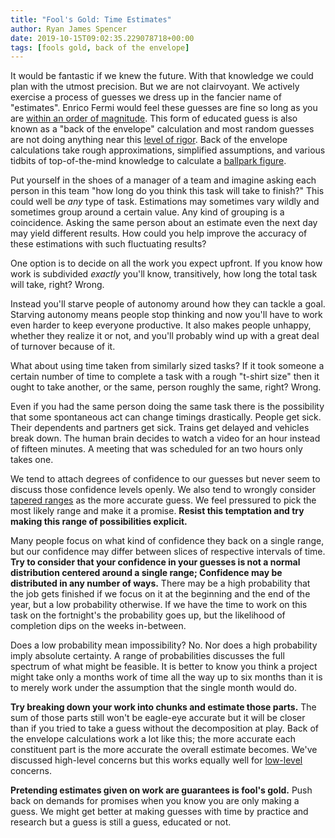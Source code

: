 ```yaml
---
title: "Fool's Gold: Time Estimates"
author: Ryan James Spencer
date: 2019-10-15T09:02:35.229078718+00:00
tags: [fools gold, back of the envelope]
---
```


It would be fantastic if we knew the future. With that knowledge we could plan
with the utmost precision. But we are not clairvoyant. We actively exercise a
process of guesses we dress up in the fancier name of "estimates". Enrico Fermi
would feel these guesses are fine so long as you are [within an order of
magnitude](https://en.wikipedia.org/wiki/Back-of-the-envelope_calculation). This
form of educated guess is also known as a "back of the envelope" calculation and
most random guesses are not doing anything near this [level of
rigor](https://www.wired.com/story/how-to-get-better-at-back-of-the-envelope-calculations/).
Back of the envelope calculations take rough approximations, simplified
assumptions, and various tidbits of top-of-the-mind knowledge to calculate a
[ballpark figure](https://en.wiktionary.org/wiki/ballpark_figure).

Put yourself in the shoes of a manager of a team and imagine asking each person
in this team "how long do you think this task will take to finish?" This could
well be _any_ type of task. Estimations may sometimes vary wildly and sometimes
group around a certain value. Any kind of grouping is a coincidence. Asking the
same person about an estimate even the next day may yield different results. How
could you help improve the accuracy of these estimations with such fluctuating
results?

One option is to decide on all the work you expect upfront. If you know how work
is subdivided _exactly_ you'll know, transitively, how long the total task will
take, right? Wrong.

Instead you'll starve people of autonomy around how they can tackle a goal.
Starving autonomy means people stop thinking and now you'll have to work even
harder to keep everyone productive. It also makes people unhappy, whether they
realize it or not, and you'll probably wind up with a great deal of turnover
because of it.

What about using time taken from similarly sized tasks? If it took someone a
certain number of time to complete a task with a rough "t-shirt size" then it
ought to take another, or the same, person roughly the same, right? Wrong.

Even if you had the same person doing the same task there is the possibility
that some spontaneous act can change timings drastically. People get sick. Their
dependents and partners get sick. Trains get delayed and vehicles break down.
The human brain decides to watch a video for an hour instead of fifteen minutes.
A meeting that was scheduled for an two hours only takes one.

We tend to attach degrees of confidence to our guesses but never seem to discuss
those confidence levels openly. We also tend to wrongly consider [tapered
ranges](https://blog.codinghorror.com/how-good-an-estimator-are-you-part-ii/) as
the more accurate guess. We feel pressured to pick the most likely range and
make it a promise. **Resist this temptation and try making this range of
possibilities explicit.**

Many people focus on what kind of confidence they back on a single range, but
our confidence may differ between slices of respective intervals of time. **Try
to consider that your confidence in your guesses is not a normal distribution
centered around a single range; Confidence may be distributed in any number of
ways.** There may be a high probability that the job gets finished if we focus
on it at the beginning and the end of the year, but a low probability otherwise.
If we have the time to work on this task on the fortnight's the probability goes
up, but the likelihood of completion dips on the weeks in-between.

Does a low probability mean impossibility? No. Nor does a high probability imply
absolute certainty. A range of probabilities discusses the full spectrum of what
might be feasible. It is better to know you think a project might take only a
months work of time all the way up to six months than it is to merely work under
the assumption that the single month would do.

**Try breaking down your work into chunks and estimate those parts.** The sum of
those parts still won't be eagle-eye accurate but it will be closer than if you
tried to take a guess without the decomposition at play. Back of the envelope
calculations work a lot like this; the more accurate each constituent part is
the more accurate the overall estimate becomes. We've discussed high-level
concerns but this works equally well for
[low-level](http://highscalability.com/blog/2011/1/26/google-pro-tip-use-back-of-the-envelope-calculations-to-choo.html)
concerns.

**Pretending estimates given on work are guarantees is fool's gold.** Push back
on demands for promises when you know you are only making a guess. We might get
better at making guesses with time by practice and research but a guess is still
a guess, educated or not.
